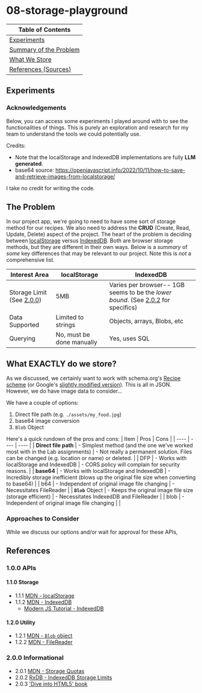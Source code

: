 # 08-storage-playground
| Table of Contents |
| ---- |
| [Experiments](#experiments) |
| [Summary of the Problem](#the-problem) | 
| [What We Store](#what-exactly-do-we-store) |
| [References (Sources)](#references) |

## Experiments
### Acknowledgements 
Below, you can access some experiments I played around with to see the functionalities of things. This is purely an exploration and research for my team to understand the tools we could potentially use.

Credits:
- Note that the localStorage and IndexedDB implementations are fully **LLM generated**. 
- base64 source: https://openjavascript.info/2022/10/11/how-to-save-and-retrieve-images-from-localstorage/

I take no credit for writing the code.

## The Problem
In our project app, we're going to need to have some sort of storage method for our recipes. We also need to address the **CRUD** (Create, Read, Update, Delete) aspect of the project. The heart of the problem is deciding between [localStorage](https://developer.mozilla.org/en-US/docs/Web/API/Window/localStorage) versus [IndexedDB](https://developer.mozilla.org/en-US/docs/Web/API/IndexedDB_API). Both are browser storage methods, but they are different in their own ways. Below is a *summary* of *some* key differences that may be relevant to our project. Note this is *not* a comprehensive list.

| Interest Area | localStorage | IndexedDB |
| ---- | ---- | ---- |
| Storage Limit (See [2.0.0](#200-informational)) | 5MB | Varies per browser-- 1GB seems to be the *lower bound*. (See [2.0.2](#200-informational) for specifics) |
| Data Supported | Limited to strings | Objects, arrays, Blobs, etc |
| Querying | No, must be done manually | Yes, uses SQL | 

## What EXACTLY do we store?
As we discussed, we certainly want to work with schema.org's [Recipe scheme](https://schema.org/Recipe) (or Google's [slightly modified version](https://developers.google.com/search/docs/appearance/structured-data/recipe)). This is all in JSON. However, we do have image data to consider... 

We have a couple of options:
1. Direct file path (e.g. `./assets/my_food.jpg`)
2. base64 image conversion
3. `Blob` Object

Here's a quick rundown of the pros and cons:
| Item | Pros | Cons |
| ---- | ---- | ---- |
| **Direct file path** | - Simplest method (and the one we've worked most with in the Lab assignments) | - Not really a permanent solution. Files can be changed (e.g. location or name) or deleted.  |
| DFP | - Works with localStorage and IndexedDB | - CORS policy will complain for security reasons. |
| **base64** | - Works with localStorage and IndexedDB | - Incredibly storage inefficient (blows up the original file size when converting to base64) |
| b64 | - Independent of original image file changing | - Necessitates FileReader |
| **`Blob`** Object | - Keeps the original image file size (storage efficient) | - Necessitates IndexedDB and FileReader |
| blob | - Independent of original image file changing | |

### Approaches to Consider
While we discuss our options and/or wait for approval for these APIs, 

## References
### 1.0.0 APIs
#### 1.1.0 Storage
- 1.1.1 [MDN - localStorage](https://developer.mozilla.org/en-US/docs/Web/API/Window/localStorage)
- 1.1.2 [MDN - IndexedDB](https://developer.mozilla.org/en-US/docs/Web/API/IndexedDB_API)
  - [Modern JS Tutorial - IndexedDB](https://javascript.info/indexeddb)
#### 1.2.0 Utility
- 1.2.1 [MDN - `Blob` object](https://developer.mozilla.org/en-US/docs/Web/API/Blob)
- 1.2.2 [MDN - FileReader](https://developer.mozilla.org/en-US/docs/Web/API/FileReader)
### 2.0.0 Informational
- 2.0.1 [MDN - Storage Quotas](https://developer.mozilla.org/en-US/docs/Web/API/Storage_API/Storage_quotas_and_eviction_criteria#Storage_limits)
- 2.0.2 [RxDB - IndexedDB Storage Limits](https://rxdb.info/articles/indexeddb-max-storage-limit.html)
- 2.0.3 ['Dive into HTML5' book](https://s3.amazonaws.com/mislav/Dive+into+HTML5.pdf)
